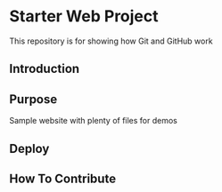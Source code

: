 # Starter Web Project

This repository is for showing how Git and GitHub work

## Introduction

## Purpose

Sample website with plenty of files for demos

## Deploy

## How To Contribute